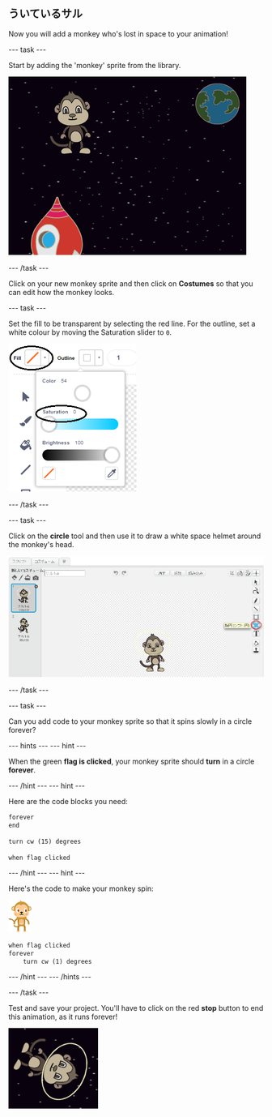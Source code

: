 ## ういているサル

Now you will add a monkey who's lost in space to your animation!

\--- task \---

Start by adding the 'monkey' sprite from the library.

![Adding a monkey sprite](images/space-monkey-sprite.png)

\--- /task \---

Click on your new monkey sprite and then click on **Costumes** so that you can edit how the monkey looks.

\--- task \---

Set the fill to be transparent by selecting the red line. For the outline, set a white colour by moving the Saturation slider to `0`.

![Make white colour](images/make-white.png)

\--- /task \---

\--- task \---

Click on the **circle** tool and then use it to draw a white space helmet around the monkey's head.

![Monkey space helmet](images/space-monkey-edit.png)

\--- /task \---

\--- task \---

Can you add code to your monkey sprite so that it spins slowly in a circle forever?

\--- hints \--- \--- hint \---

When the green **flag is clicked**, your monkey sprite should **turn** in a circle **forever**.

\--- /hint \--- \--- hint \---

Here are the code blocks you need:

```blocks3
forever
end

turn cw (15) degrees

when flag clicked
```

\--- /hint \--- \--- hint \---

Here's the code to make your monkey spin:

![Monkey sprite](images/sprite-monkey.png)

```blocks3
when flag clicked
forever
    turn cw (1) degrees
```

\--- /hint \--- \--- /hints \---

\--- /task \---

Test and save your project. You'll have to click on the red **stop** button to end this animation, as it runs forever!

![Test the spinning monkey](images/space-spin-test.png)